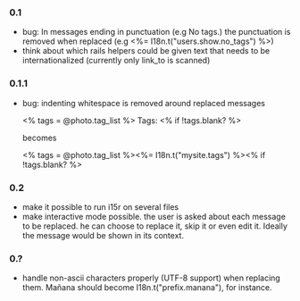 ### 0.1

* bug: In messages ending in punctuation (e.g No tags.) the punctuation is removed when replaced (e.g <%= I18n.t("users.show.no_tags") %>)
* think about which rails helpers could be given text that needs to be internationalized (currently only link_to is scanned)

### 0.1.1

* bug: indenting whitespace is removed around replaced messages

    <% tags = @photo.tag_list %>
      Tags:
    <% if !tags.blank? %>

    becomes

    <% tags = @photo.tag_list %><%= I18n.t("mysite.tags") %><% if !tags.blank? %>

### 0.2

* make it possible to run i15r on several files
* make interactive mode possible. the user is asked about each message to be replaced. he can choose to replace it, skip it or even edit it. Ideally the message would be shown in its context.

### 0.?

* handle non-ascii characters properly (UTF-8 support) when replacing them. Mañana should become I18n.t("prefix.manana"), for instance.
